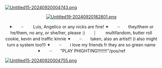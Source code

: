 [![Untitled15-20240920004743.png](https://i.postimg.cc/tJLnGVf0/Untitled15-20240920004743.png)](https://postimg.cc/jn4SzCtv)
<p align="center"

[![Untitled19-20240920182801.png](https://i.postimg.cc/mgtnGQ28/Untitled19-20240920182801.png)](https://postimg.cc/ZWzH8vNd)
<p align="center"


✦　　┈ 　　Luis, Angelico or any nicks are fine! 
✦　　┈　　they/them or he/them, no any, or she/her, please :)　　┊ 　　multifandom, butter roll cookie, kevin and traffic kinnie
✦　　┈　　taken, also an artist!! (i also might turn a system too!!)
✦　　┈　　i love my friends fr they are so green name
✦　　┈　　"PLAY PHIGHTING!!!!!!!!"/pos/ref

[![Untitled15-20240920004755.png](https://i.postimg.cc/WzGR7B0B/Untitled15-20240920004755.png)](https://postimg.cc/N2jPsPJD)
<p align="center"